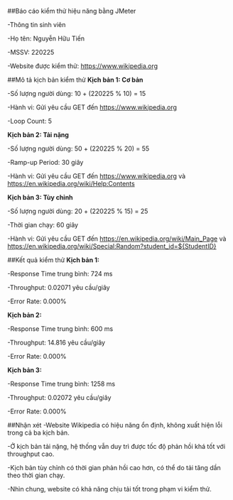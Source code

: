 ##Báo cáo kiểm thử hiệu năng bằng JMeter

-Thông tin sinh viên

-Họ tên: Nguyễn Hữu Tiến

-MSSV: 220225

-Website được kiểm thử: https://www.wikipedia.org

##Mô tả kịch bản kiểm thử
**Kịch bản 1: Cơ bản**

-Số lượng người dùng: 10 + (220225 % 10) = 15

-Hành vi: Gửi yêu cầu GET đến https://www.wikipedia.org

-Loop Count: 5

**Kịch bản 2: Tải nặng**

-Số lượng người dùng: 50 + (220225 % 20) = 55

-Ramp-up Period: 30 giây

-Hành vi: Gửi yêu cầu GET đến https://www.wikipedia.org và https://en.wikipedia.org/wiki/Help:Contents

**Kịch bản 3: Tùy chỉnh**

-Số lượng người dùng: 20 + (220225 % 15) = 25

-Thời gian chạy: 60 giây

-Hành vi: Gửi yêu cầu GET đến https://en.wikipedia.org/wiki/Main_Page và https://en.wikipedia.org/wiki/Special:Random?student_id=${StudentID}

##Kết quả kiểm thử
**Kịch bản 1:**

-Response Time trung bình: 724 ms

-Throughput: 0.02071 yêu cầu/giây

-Error Rate: 0.000%

**Kịch bản 2:**

-Response Time trung bình: 600 ms

-Throughput: 14.816 yêu cầu/giây

-Error Rate: 0.000%

**Kịch bản 3:**

-Response Time trung bình: 1258 ms

-Throughput: 0.02072 yêu cầu/giây

-Error Rate: 0.000%

##Nhận xét
-Website Wikipedia có hiệu năng ổn định, không xuất hiện lỗi trong cả ba kịch bản.

-Ở kịch bản tải nặng, hệ thống vẫn duy trì được tốc độ phản hồi khá tốt với throughput cao.

-Kịch bản tùy chỉnh có thời gian phản hồi cao hơn, có thể do tải tăng dần theo thời gian chạy.

-Nhìn chung, website có khả năng chịu tải tốt trong phạm vi kiểm thử.

